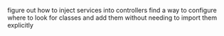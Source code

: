 figure out how to inject services into controllers
find a way to configure where to look for classes and add them without needing to import them explicitly
